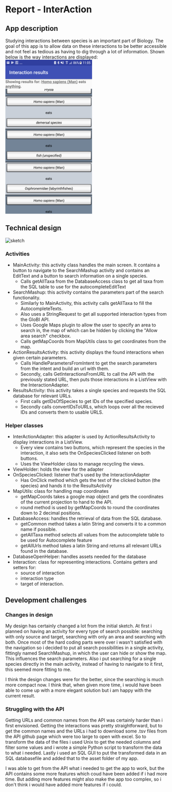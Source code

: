 # Report - InterAction
## App description
<div>Studying interactions between species is an important part of Biology.
The goal of this app is to allow data on these interactions to be better accessible
 and not feel as tedious as having to dig through a lot of information.
 Shown below is the way interactions are displayed:</div>
<img height="480" width="270" src="https://github.com/romanlakerveld/ProgProj/blob/master/doc/screenshot.png"/>


## Technical design
![sketch](https://github.com/romanlakerveld/ProgProj/blob/master/doc/reportsketchfinal.bmp)
### Activities
- MainActivity: this activity class handles the main screen. It contains a button to navigate
 to the SearchMashup activity and contains an EditText and a button to search information on
 a single species.
    - Calls getAllTaxa from the DatabaseAccess class to get all taxa from the SQL table to use
    for the autocompleteEditText
- SearchMashup: this activity contains the parameters part of the search functionality.
    - Similarly to MainActivity, this activity calls getAllTaxa to fill the AutocompleteTexts.
    - Also uses a StringRequest to get all supported interaction types from the GloBI API.
    - Uses Google Maps plugin to allow the user to specify an area to search in, the map of which
    can be hidden by clicking the "Allow area search" checkbox.
    - Calls getMapCoords from MapUtils class to get coordinates from the map.
- ActionResultsActivity: this activity displays the found interactions when given certain parameters.
    - Calls HandleParametersFromIntent to get the search parameters from the intent and build an url with them.
    - Secondly, calls GetInteractionsFromURL to call the API with the previously stated URL, then puts those interactions in a ListView with the InteractionAdapter.
- ResultsActivity: this activity takes a single species and requests the SQL database for relevant URLs.
    - First calls getIDsOfSpecies to get IDs of the specified species.
    - Secondly calls convertIDsToURLs, which loops over all the recieved IDs and converts them to usable URLS.
### Helper classes
- InterActionAdapter: this adapter is used by ActionResultsActivity to display interactions in a ListView.
    - Every view contains two buttons, which represent the species in the interaction, it also sets the OnSpeciesClicked listener on both buttons.
    - Uses the ViewHolder class to manage recycling the views.
- ViewHolder: holds the view for the adapter
- OnSpeciesClicked: listener that's used by the InteractionAdapter
    - Has OnClick method which gets the text of the clicked button (the species) and hands it to the ResultsActivity
- MapUtils: class for handling map coordinates
    - getMapCoords takes a google map object and gets the coordinates of the current projection to hand to the API.
    - round method is used by getMapCoords to round the coordinates down to 2 decimal positions.
- DatabaseAccess: handles the retrieval of data from the SQL database.
    - getCommon method takes a latin String and converts it to a common name if possible.
    - getAllTaxa method selects all values from the autocomplete table to be used for Autocomplete feature
    - getAllUrls method takes a latin String and returns all relevant URLs found in the database.
- DatabaseOpenHelper: handles assets needed for the database
- Interaction: class for representing interactions. Contains getters and setters for:
    - source of interaction
    - interaction type
    - target of interaction.

## Development challenges
### Changes in design
My design has certainly changed a lot from the initial sketch. At first i planned on having an activity for every type of search possible:
searching with only source and target, searching with only an area and searching with both. Once most of the hard coding parts were over i wasn't satisfied with the navigation so i decided to
put all search possibilities in a single activity, fittingly named SearchMashup, in which the user can hide or show the map. This influences the search parameters.
Also i put searching for a single species directly in the main activity, instead of having to navigate to it first, this seemed more fitting to me.

I think the design changes were for the better, since the searching is much more compact now. I think that, when given more time, i would have been able to come up with a more elegant solution
but i am happy with the current result.
### Struggling with the API
Getting URLs and common names from the API was certainly harder than i first envisioned. Getting the interactions was pretty straightforward, but to get the common names
and the URLs i had to download some .tsv files from the API github page which were too large to open with excel. So to transform the data
 of the files i used Unix to get the needed columns and filter some values and i wrote a simple Python script to transform the data to what i needed.
Lastly i used an SQL GUI to put the transformed data in an SQL databasefile and added that to the asset folder of my app.

I was able to get from the API what i needed to get the app to work, but the API contains some more features which coud have been added if i had more time. But adding more features might also make the
app too complex, so i don't think i would have added more features if i could.

